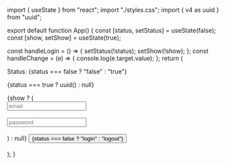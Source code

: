 import { useState } from "react";
import "./styles.css";
import { v4 as uuid } from "uuid";

export default function App() {
const [status, setStatus] = useState(false);
const [show, setShow] = useState(true);

const handleLogin = () => {
setStatus(!status);
setShow(!show);
};
const handleChange = (e) => {
console.log(e.target.value);
};
return (

<div className="App">
<p>Status: {status === false ? "false" : "true"}</p>
<p>{status === true ? uuid() : null}</p>
{show ? (
<div>
<input onChange={handleChange} type="text" placeholder="email" />
<br />
<br />
<input
            onChange={handleChange}
            type="password"
            placeholder="password"
          />
<br />
<br />
</div>
) : null}
<button onClick={handleLogin}>
{status === false ? "login" : "logout"}
</button>
<br />
<br />
</div>
);
}
